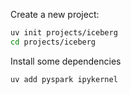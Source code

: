 Create a new project:

```sh
uv init projects/iceberg
cd projects/iceberg
```

Install some dependencies

```sh
uv add pyspark ipykernel
```

